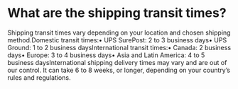 # What are the shipping transit times?

Shipping transit times vary depending on your location and chosen shipping method.Domestic transit times:• UPS SurePost: 2 to 3 business days• UPS Ground: 1 to 2 business daysInternational transit times:• Canada: 2 business days• Europe: 3 to 4 business days• Asia and Latin America: 4 to 5 business daysInternational shipping delivery times may vary and are out of our control. It can take 6 to 8 weeks, or longer, depending on your country’s rules and regulations.